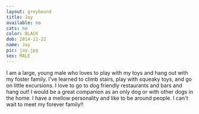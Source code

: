 ```yaml
---
layout: greyhound
title: Jay
available: no
cats: no
color: BLACK
dob: 2014-11-22
name: Jay
pic: jay.jpg
sex: MALE
---
```



I am a large, young male who loves to play with my toys and hang out with my foster family. I've learned to climb stairs, play with squeaky toys, and go on little excursions. I love to go to dog friendly restaurants and bars and hang out! I would be a great companion as an only dog or with other dogs in the home. I have a mellow personality and like to be around people. I can't wait to meet my forever family!! 